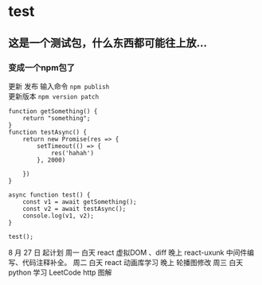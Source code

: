 # test
## 这是一个测试包，什么东西都可能往上放...
### 变成一个npm包了  
更新  发布  输入命令 `npm publish` <br>
更新版本  `npm version patch`

```
function getSomething() {
    return "something";
}
function testAsync() {
    return new Promise(res => {
		setTimeout(() => {
			res('hahah')
		}, 2000)
		
	})
}

async function test() {
    const v1 = await getSomething();
    const v2 = await testAsync();
    console.log(v1, v2);
}

test();
```

8 月 27 日 起计划
周一  白天 react 虚拟DOM 、diff
      晚上 react-uxunk 中间件编写、代码注释补全。 
周二  白天 react 动画库学习
      晚上 轮播图修改
周三  白天 python 学习  LeetCode
      http 图解